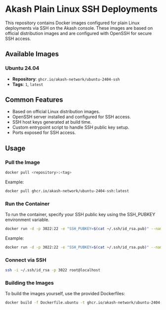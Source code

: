 # Akash Plain Linux SSH Deployments

This repository contains Docker images configured for plain Linux deployments via SSH on the Akash console. These images are based on official distribution images and are configured with OpenSSH for secure SSH access.

## Available Images

### Ubuntu 24.04

- **Repository**: `ghcr.io/akash-network/ubuntu-2404-ssh`
- **Tags**: `1`, `latest`

## Common Features

- Based on official Linux distribution images.
- OpenSSH server installed and configured for SSH access.
- SSH host keys generated at build time.
- Custom entrypoint script to handle SSH public key setup.
- Ports exposed for SSH access.

## Usage

### Pull the Image

```bash
docker pull <repository>:<tag>
```

Example:
```bash
docker pull ghcr.io/akash-network/ubuntu-2404-ssh:latest
```

### Run the Container
To run the container, specify your SSH public key using the SSH_PUBKEY environment variable.
```bash
docker run -d -p 3022:22 -e "SSH_PUBKEY=$(cat ~/.ssh/id_rsa.pub)" --name my-container <repository>:<tag>
```

Example:
```bash
docker run -d -p 3022:22 -e "SSH_PUBKEY=$(cat ~/.ssh/id_rsa.pub)" --name my-ubuntu-container ghcr.io/akash-network/ubuntu-2404-ssh:latest
```

### Connect via SSH

```bash
ssh -i ~/.ssh/id_rsa -p 3022 root@localhost
```

### Building the Images
To build the images yourself, use the provided Dockerfiles:

```bash
docker build -f Dockerfile.ubuntu -t ghcr.io/akash-network/ubuntu-2404-ssh .
```